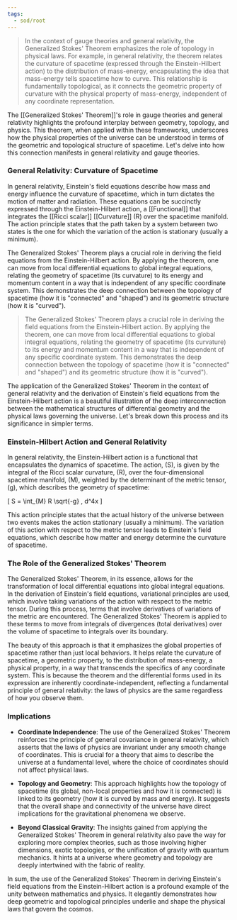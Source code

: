 ```yaml
---
tags:
  - sod/root
---
```


> In the context of gauge theories and general relativity, the Generalized Stokes' Theorem emphasizes the role of topology in physical laws. For example, in general relativity, the theorem relates the curvature of spacetime (expressed through the Einstein-Hilbert action) to the distribution of mass-energy, encapsulating the idea that mass-energy tells spacetime how to curve. This relationship is fundamentally topological, as it connects the geometric property of curvature with the physical property of mass-energy, independent of any coordinate representation.

The [[Generalized Stokes' Theorem]]'s role in gauge theories and general relativity highlights the profound interplay between geometry, topology, and physics. This theorem, when applied within these frameworks, underscores how the physical properties of the universe can be understood in terms of the geometric and topological structure of spacetime. Let's delve into how this connection manifests in general relativity and gauge theories.

### General Relativity: Curvature of Spacetime

In general relativity, Einstein's field equations describe how mass and energy influence the curvature of spacetime, which in turn dictates the motion of matter and radiation. These equations can be succinctly expressed through the Einstein-Hilbert action, a [[Functional]] that integrates the [[Ricci scalar]] [[Curvature]] \(R\) over the spacetime manifold. The action principle states that the path taken by a system between two states is the one for which the variation of the action is stationary (usually a minimum).

The Generalized Stokes' Theorem plays a crucial role in deriving the field equations from the Einstein-Hilbert action. By applying the theorem, one can move from local differential equations to global integral equations, relating the geometry of spacetime (its curvature) to its energy and momentum content in a way that is independent of any specific coordinate system. This demonstrates the deep connection between the topology of spacetime (how it is "connected" and "shaped") and its geometric structure (how it is "curved").




> The Generalized Stokes' Theorem plays a crucial role in deriving the field equations from the Einstein-Hilbert action. By applying the theorem, one can move from local differential equations to global integral equations, relating the geometry of spacetime (its curvature) to its energy and momentum content in a way that is independent of any specific coordinate system. This demonstrates the deep connection between the topology of spacetime (how it is "connected" and "shaped") and its geometric structure (how it is "curved").

The application of the Generalized Stokes' Theorem in the context of general relativity and the derivation of Einstein's field equations from the Einstein-Hilbert action is a beautiful illustration of the deep interconnection between the mathematical structures of differential geometry and the physical laws governing the universe. Let's break down this process and its significance in simpler terms.

### Einstein-Hilbert Action and General Relativity

In general relativity, the Einstein-Hilbert action is a functional that encapsulates the dynamics of spacetime. The action, \(S\), is given by the integral of the Ricci scalar curvature, \(R\), over the four-dimensional spacetime manifold, \(M\), weighted by the determinant of the metric tensor, \(g\), which describes the geometry of spacetime:

\[ S = \int_{M} R \sqrt{-g} \, d^4x \]

This action principle states that the actual history of the universe between two events makes the action stationary (usually a minimum). The variation of this action with respect to the metric tensor leads to Einstein's field equations, which describe how matter and energy determine the curvature of spacetime.

### The Role of the Generalized Stokes' Theorem

The Generalized Stokes' Theorem, in its essence, allows for the transformation of local differential equations into global integral equations. In the derivation of Einstein's field equations, variational principles are used, which involve taking variations of the action with respect to the metric tensor. During this process, terms that involve derivatives of variations of the metric are encountered. The Generalized Stokes' Theorem is applied to these terms to move from integrals of divergences (total derivatives) over the volume of spacetime to integrals over its boundary.

The beauty of this approach is that it emphasizes the global properties of spacetime rather than just local behaviors. It helps relate the curvature of spacetime, a geometric property, to the distribution of mass-energy, a physical property, in a way that transcends the specifics of any coordinate system. This is because the theorem and the differential forms used in its expression are inherently coordinate-independent, reflecting a fundamental principle of general relativity: the laws of physics are the same regardless of how you observe them.

### Implications

- **Coordinate Independence**: The use of the Generalized Stokes' Theorem reinforces the principle of general covariance in general relativity, which asserts that the laws of physics are invariant under any smooth change of coordinates. This is crucial for a theory that aims to describe the universe at a fundamental level, where the choice of coordinates should not affect physical laws.

- **Topology and Geometry**: This approach highlights how the topology of spacetime (its global, non-local properties and how it is connected) is linked to its geometry (how it is curved by mass and energy). It suggests that the overall shape and connectivity of the universe have direct implications for the gravitational phenomena we observe.

- **Beyond Classical Gravity**: The insights gained from applying the Generalized Stokes' Theorem in general relativity also pave the way for exploring more complex theories, such as those involving higher dimensions, exotic topologies, or the unification of gravity with quantum mechanics. It hints at a universe where geometry and topology are deeply intertwined with the fabric of reality.

In sum, the use of the Generalized Stokes' Theorem in deriving Einstein's field equations from the Einstein-Hilbert action is a profound example of the unity between mathematics and physics. It elegantly demonstrates how deep geometric and topological principles underlie and shape the physical laws that govern the cosmos.